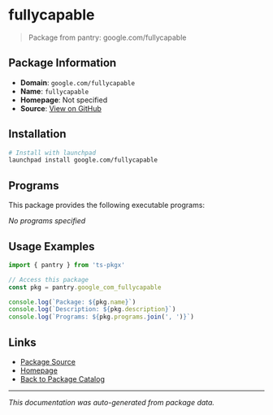 # fullycapable

> Package from pantry: google.com/fullycapable

## Package Information

- **Domain**: `google.com/fullycapable`
- **Name**: `fullycapable`
- **Homepage**: Not specified
- **Source**: [View on GitHub](https://github.com/pkgxdev/pantry/tree/main/projects/google.com/fullycapable/package.yml)

## Installation

```bash
# Install with launchpad
launchpad install google.com/fullycapable
```

## Programs

This package provides the following executable programs:

*No programs specified*

## Usage Examples

```typescript
import { pantry } from 'ts-pkgx'

// Access this package
const pkg = pantry.google_com_fullycapable

console.log(`Package: ${pkg.name}`)
console.log(`Description: ${pkg.description}`)
console.log(`Programs: ${pkg.programs.join(', ')}`)
```

## Links

- [Package Source](https://github.com/pkgxdev/pantry/tree/main/projects/google.com/fullycapable/package.yml)
- [Homepage](#)
- [Back to Package Catalog](../package-catalog.md)

---

*This documentation was auto-generated from package data.*
